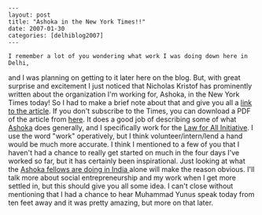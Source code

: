 
    ---
    layout: post
    title: "Ashoka in the New York Times!!"
    date: 2007-01-30
    categories: [delhiblog2007]
    ---

    I remember a lot of you wondering what work I was doing down here in Delhi,
and I was planning on getting to it later here on the blog. But, with great
surprise and excitement I just noticed that Nicholas Kristof has prominently
written about the organization I'm working for, Ashoka, in the New York Times
today! So I had to make a brief note about that and give you all a [link to
the article](http://select.nytimes.com/2007/01/30/opinion/30kristof.html). If
you don't subscribe to the Times, you can download a PDF of the article from
[here](http://senuniversitas.org/publicfiles/NYTimes_Kristof_Ashoka.pdf). It
does a good job of describing some of what [Ashoka](http://ashoka.org) does
generally, and I specifically work for the [Law for All
Initiative](http://ashoka.org/lawforall). I use the word "work" operatively,
but I think volunteer/intern/lend a hand would be much more accurate. I think
I mentioned to a few of you that I haven't had a chance to really get started
on much in the four days I've worked so far, but it has certainly been
inspirational. Just looking at what the [Ashoka fellows are doing in India
](http://ashoka.org/search/fellows?country=IN&)alone will make the reason
obvious. I'll talk more about social entrepreneurship and my work when I get
more settled in, but this should give you all some idea. I can't close without
mentioning that I had a chance to hear Muhammad Yunus speak today from ten
feet away and it was pretty amazing, but more on that later.


